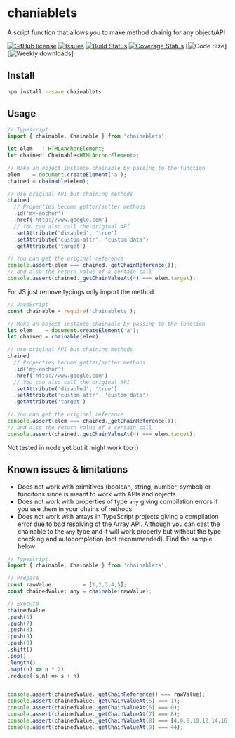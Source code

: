 # chaniablets

A script function that allows you to make method chainig for any object/API

[![GitHub license](https://img.shields.io/npm/l/chainablets.svg)](https://github.com/david-luna/chainable/blob/master/README.md)
[![Issues](https://img.shields.io/github/issues/david-luna/chainable.svg)](https://github.com/david-luna/chainable/issues)
[![Build Status](https://travis-ci.org/david-luna/chainable.svg?branch=master)](https://travis-ci.org/david-luna/chainable)
[![Coverage Status](https://coveralls.io/repos/github/david-luna/chainable/badge.svg)](https://coveralls.io/github/david-luna/chainable)
[![Code Size](https://img.shields.io/github/languages/code-size/david-luna/chainable.svg)]
[![Weekly downloads](https://img.shields.io/npm/dw/chainablets.svg)]

## Install

```bash
npm install --save chainablets
```

## Usage

```javascript
// Typescript
import { chainable, Chainable } from 'chainablets';

let elem   : HTMLAnchorElement;
let chained: Chainable<HTMLAnchorElement>;

// Make an object instance chainable by passing to the function
elem    = document.createElement('a');
chained = chainable(elem);

// Use original API but chaining methods
chained
  // Properties become getter/setter methods
  .id('my-anchor')
  .href('http://www.google.com')
  // You can also call the original API
  .setAttribute('disabled', 'true')
  .setAttribute('custom-attr', 'custom data')
  .getAttribute('target')

// You can get the original reference
console.assert(elem === chained._getChainReference());
// and also the return value of a certain call
console.assert(chained._getChainValueAt(4) === elem.target);
```

For JS just remove typings only import the method
```javascript
// JavaScript
const chainable = require('chainablets');

// Make an object instance chainable by passing to the function
let elem    = document.createElement('a');
let chained = chainable(elem);

// Use original API but chaining methods
chained
  // Properties become getter/setter methods
  .id('my-anchor')
  .href('http://www.google.com')
  // You can also call the original API
  .setAttribute('disabled', 'true')
  .setAttribute('custom-attr', 'custom data')
  .getAttribute('target')

// You can get the original reference
console.assert(elem === chained._getChainReference());
// and also the return value of a certain call
console.assert(chained._getChainValueAt(4) === elem.target);
```

Not tested in node yet but it might work too :)

## Known issues & limitations

- Does not work with primitives (boolean, string, number, symbol) or funcitons since is meant to work with APIs and objects.
- Does not work with properties of type `any` giving compilation errors if you use them in your chains of nethods.
- Does not work with arrays in TypeScript projects giving a compilation error due to bad resolving of the Array API. Although you can cast the chainable to the `any` type and it will work properly but without the type checking and autocompletion (not recommended). Find the sample below

```javascript
// Typescript
import { chainable, Chainable } from 'chainablets';

// Prepare
const rawValue          = [1,2,3,4,5];
const chainedValue: any = chainable(rawValue);

// Execute
chainedValue
.push(6)
.push(7)
.push(8)
.push(9)
.push(0)
.shift()
.pop()
.length()
.map((n) => n * 2)
.reduce((s,n) => s + n)


console.assert(chainedValue._getChainReference() === rawValue);
console.assert(chainedValue._getChainValueAt(5) === 1);
console.assert(chainedValue._getChainValueAt(6) === 0);
console.assert(chainedValue._getChainValueAt(7) === 8);
console.assert(chainedValue._getChainValueAt(8) === [4,6,8,10,12,14,16,18]);
console.assert(chainedValue._getChainValueAt(9) === 44);
```
